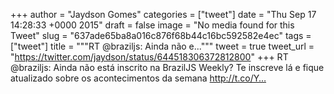 
+++
author = "Jaydson Gomes"
categories = ["tweet"]
date = "Thu Sep 17 14:28:33 +0000 2015"
draft = false
image = "No media found for this Tweet"
slug = "637ade65ba8a016c876f68b44c16bc592582e4ec"
tags = ["tweet"]
title = """RT @braziljs: Ainda não e..."""
tweet = true
tweet_url = "https://twitter.com/jaydson/status/644518306372812800"
+++
RT @braziljs: Ainda não está inscrito na BrazilJS Weekly? Te inscreve lá e fique atualizado sobre os acontecimentos da semana http://t.co/Y…

